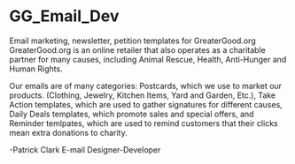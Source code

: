 # GG_Email_Dev
<p>Email marketing, newsletter, petition templates for GreaterGood.org
GreaterGood.org is an online retailer that also operates as a charitable partner for many causes, including Animal Rescue, Health,
Anti-Hunger and Human Rights.</p>

<p>Our emails are of many categories: Postcards, which we use to market our products. (Clothing, Jewelry, Kitchen Items, Yard and Garden, Etc.), 
Take Action templates, which are used to gather signatures for different causes, Daily Deals templates, which promote sales and special offers,
and Reminder temlpates, which are used to remind customers that their clicks mean extra donations to charity.</p>

-Patrick Clark
E-mail Designer-Developer

